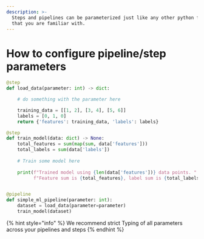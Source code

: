 ```yaml
---
description: >-
  Steps and pipelines can be parameterized just like any other python function
  that you are familiar with.
---
```


# How to configure pipeline/step parameters

```python
@step
def load_data(parameter: int) -> dict:

    # do something with the parameter here

    training_data = [[1, 2], [3, 4], [5, 6]]
    labels = [0, 1, 0]
    return {'features': training_data, 'labels': labels}

@step
def train_model(data: dict) -> None:
    total_features = sum(map(sum, data['features']))
    total_labels = sum(data['labels'])
    
    # Train some model here
    
    print(f"Trained model using {len(data['features'])} data points. "
          f"Feature sum is {total_features}, label sum is {total_labels}")


@pipeline  
def simple_ml_pipeline(parameter: int):
    dataset = load_data(parameter=parameter)
    train_model(dataset)
```

{% hint style="info" %}
We recommend strict Typing of all parameters across your pipelines and steps
{% endhint %}

